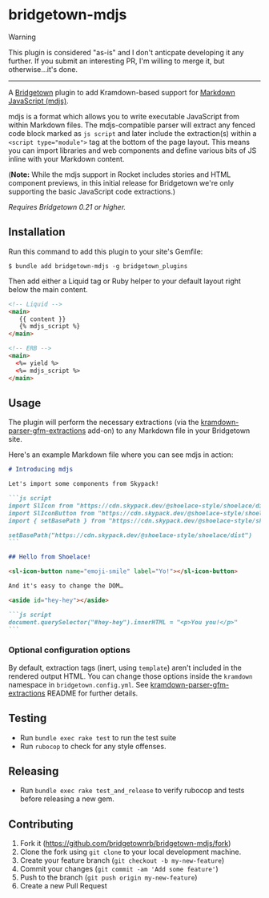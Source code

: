 # bridgetown-mdjs

> [!WARNING]
> This plugin is considered "as-is" and I don't anticpate developing it any further. If you submit an interesting PR, I'm willing to merge it, but otherwise…it's done.

----

A [Bridgetown](https://www.bridgetownrb.com) plugin to add Kramdown-based support for [Markdown JavaScript (mdjs)](https://rocket.modern-web.dev/docs/markdown-javascript/overview/).

mdjs is a format which allows you to write executable JavaScript from within Markdown files. The mdjs-compatible parser will extract any fenced code block marked as `js script` and later include the extraction(s) within a `<script type="module">` tag at the bottom of the page layout. This means you can import libraries and web components and define various bits of JS inline with your Markdown content.

(**Note:** While the mdjs support in Rocket includes stories and HTML component previews, in this initial release for Bridgetown we're only supporting the basic JavaScript code extractions.)

_Requires Bridgetown 0.21 or higher._

## Installation

Run this command to add this plugin to your site's Gemfile:

```shell
$ bundle add bridgetown-mdjs -g bridgetown_plugins
```

Then add either a Liquid tag or Ruby helper to your default layout right below the main content.

```html
<!-- Liquid -->
<main>
   {{ content }}
   {% mdjs_script %}
</main>

<!-- ERB -->
<main>
  <%= yield %>
  <%= mdjs_script %>
</main>
```

## Usage

The plugin will perform the necessary extractions (via the [kramdown-parser-gfm-extractions](https://github.com/bridgetownrb/kramdown-parser-gfm-extractions) add-on) to any Markdown file in your Bridgetown site.

Here's an example Markdown file where you can see mdjs in action:

~~~markdown
# Introducing mdjs

Let's import some components from Skypack!

```js script
import SlIcon from "https://cdn.skypack.dev/@shoelace-style/shoelace/dist/components/icon/icon.js"
import SlIconButton from "https://cdn.skypack.dev/@shoelace-style/shoelace/dist/components/icon-button/icon-button.js"
import { setBasePath } from "https://cdn.skypack.dev/@shoelace-style/shoelace/dist/utilities/base-path.js"

setBasePath("https://cdn.skypack.dev/@shoelace-style/shoelace/dist")
```

## Hello from Shoelace!

<sl-icon-button name="emoji-smile" label="Yo!"></sl-icon-button>

And it's easy to change the DOM…

<aside id="hey-hey"></aside>

```js script
document.querySelector("#hey-hey").innerHTML = "<p>You you!</p>"
```
~~~

### Optional configuration options

By default, extraction tags (inert, using `template`) aren't included in the rendered output HTML. You can change those options inside the `kramdown` namespace in `bridgetown.config.yml`. See [kramdown-parser-gfm-extractions](https://github.com/bridgetownrb/kramdown-parser-gfm-extractions) README for further details.

## Testing

* Run `bundle exec rake test` to run the test suite
* Run `rubocop` to check for any style offenses.

## Releasing

* Run `bundle exec rake test_and_release` to verify rubocop and tests before releasing a new gem.

## Contributing

1. Fork it (https://github.com/bridgetownrb/bridgetown-mdjs/fork)
2. Clone the fork using `git clone` to your local development machine.
3. Create your feature branch (`git checkout -b my-new-feature`)
4. Commit your changes (`git commit -am 'Add some feature'`)
5. Push to the branch (`git push origin my-new-feature`)
6. Create a new Pull Request
